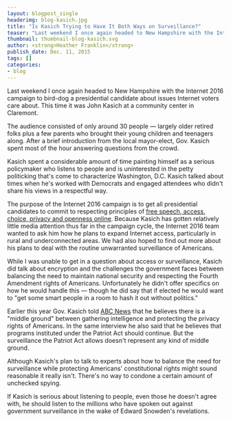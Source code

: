 ```yaml
---
layout: blogpost_single
headerimg: blog-kasich.jpg
title: "Is Kasich Trying to Have It Both Ways on Surveillance?"
teaser: "Last weekend I once again headed to New Hampshire with the Internet 2016 campaign to bird-dog a presidential candidate about issues Internet voters care about. This time it was John Kasich at a community center in Claremont."
thumbnail: thumbnail-blog-kasich.svg
author: <strong>Heather Franklin</strong>
publish_date: Dec. 11, 2015
tags: []
categories:
- blog
---
```

Last weekend I once again headed to New Hampshire with the Internet 2016 campaign to bird-dog a presidential candidate about issues Internet voters care about. This time it was John Kasich at a community center in Claremont. 

The audience consisted of only around 30 people — largely older retired folks plus a few parents who brought their young children and teenagers along. After a brief introduction from the local mayor-elect, Gov. Kasich spent most of the hour answering questions from the crowd. 

Kasich spent a considerable amount of time painting himself as a serious policymaker who listens to people and is uninterested in the petty politicking that's come to characterize Washington, D.C. Kasich talked about times when he's worked with Democrats and engaged attendees who didn't share his views in a respectful way.

The purpose of the Internet 2016 campaign is to get all presidential candidates to commit to respecting principles of [free speech, access, choice, privacy and openness online](https://internet2016.net/policyplatform/). Because Kasich has gotten relatively little media attention thus far in the campaign cycle, the Internet 2016 team wanted to ask him how he plans to expand Internet access, particularly in rural and underconnected areas. We had also hoped to find out more about his plans to deal with the routine unwarranted surveillance of Americans. 

While I was unable to get in a question about access or surveillance, Kasich did talk about encryption and the challenges the government faces between balancing the need to maintain national security and respecting the Fourth Amendment rights of Americans. Unfortunately he didn't offer specifics on how he would handle this — though he did say that if elected he would want to "get some smart people in a room to hash it out without politics." 

Earlier this year Gov. Kasich told [ABC News](http://abcnews.go.com/Politics/week-transcript-ohio-gov-john-kasich/story?id=31257546) that he believes there is a "middle ground" between gathering intelligence and protecting the privacy rights of Americans. In the same interview he also said that he believes that programs instituted under the Patriot Act should continue. But the surveillance the Patriot Act allows doesn't represent any kind of middle ground.

Although Kasich's plan to talk to experts about how to balance the need for surveillance while protecting Americans' constitutional rights might sound reasonable it really isn't. There's no way to condone a certain amount of unchecked spying.

If Kasich is serious about listening to people, even those he doesn't agree with, he should listen to the millions who have spoken out against government surveillance in the wake of Edward Snowden's revelations. 
